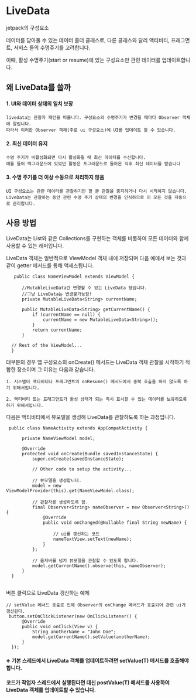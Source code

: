 # LiveData
  
  jetpack의 구성요소
  
  데이터를 담아둘 수 있는 데이터 홀더 클래스로, 다른 클래스와 달리 액티비티, 프래그먼트, 서비스 들의 수명주기를 고려합니다.
  
  이때, 활성 수명주기(start or resume)에 있는 구성요소만 관련 데이터를 업데이트합니다.
  
## 왜 LiveData를 쓸까
  
  #### 1. UI와 데이터 상태의 일치 보장
    
    livedata는 관찰자 패턴을 따릅니다. 구성요소의 수명주기가 변경될 때마다 Observer 객체에 알립니다. 
    따라서 이러한 Observer 객체(주로 ui 구성요소)에 UI를 업데이트 할 수 있습니다.
  
  #### 2. 최신 데이터 유지
    
    수명 주기가 비활성화되면 다시 활성화될 때 최신 데이터를 수신합니다. 
    예를 들어 백그라운드에 있었던 활동은 포그라운드로 돌아온 직후 최신 데이터를 받습니다  
  
  #### 3. 수명 주기를 더 이상 수동으로 처리하지 않음
    
    UI 구성요소는 관련 데이터를 관찰하기만 할 뿐 관찰을 중지하거나 다시 시작하지 않습니다. 
    LiveData는 관찰하는 동안 관련 수명 주기 상태의 변경을 인식하므로 이 모든 것을 자동으로 관리합니다.
    
## 사용 방법
  
  LiveData는 List와 같은 Collections를 구현하는 객체를 비롯하여 모든 데이터와 함께 사용할 수 있는 래퍼입니다.
  
  LiveData 객체는 일반적으로 ViewModel 객체 내에 저장되며 다음 예에서 보는 것과 같이 getter 메서드를 통해 액세스됩니다.
  
  ```
     public class NameViewModel extends ViewModel {

        //MutableLiveData란 변경할 수 있는 LiveData 형입니다.    
        //그냥 LiveData는 변경불가능함!
        private MutableLiveData<String> currentName;

        public MutableLiveData<String> getCurrentName() {
            if (currentName == null) {
                currentName = new MutableLiveData<String>();
            }
            return currentName;
        }

    // Rest of the ViewModel...
    }
  ```
  
  대부분의 경우 앱 구성요소의 onCreate() 메서드는 LiveData 객체 관찰을 시작하기 적합한 장소이며 그 이유는 다음과 같습니다.
  
    1. 시스템이 액티비티나 프래그먼트의 onResume() 메서드에서 중복 호출을 하지 않도록 하기 위해서입니다.
  
    2. 액티비티 또는 프래그먼트가 활성 상태가 되는 즉시 표시할 수 있는 데이터를 보유하도록 하기 위해서입니다. 
  
  
  다음은 액티비티에서 뷰모델을 생성해  LiveData를 관찰하도록 하는 과정입니다.
  
  ```
   public class NameActivity extends AppCompatActivity {

        private NameViewModel model;

        @Override
        protected void onCreate(Bundle savedInstanceState) {
            super.onCreate(savedInstanceState);

            // Other code to setup the activity...

            // 뷰모델을 생성합니다.
            model = new ViewModelProvider(this).get(NameViewModel.class);

            // 관찰자를 생성하도록 함.
            final Observer<String> nameObserver = new Observer<String>() {
                @Override
                public void onChanged(@Nullable final String newName) {
                
                    // ui를 갱신하는 코드
                    nameTextView.setText(newName);
                }
            };

            // 옵저버를 넘겨 뷰모델을 관찰할 수 있도록 합니다.
            model.getCurrentName().observe(this, nameObserver);
        }
    }
    
  ```
  
  버튼 클릭으로 LiveData 갱신하는 예제
  
  ```
  // setValue 메서드 호출로 인해 Observer의 onChange 메서드가 호출되어 관련 ui가 갱신된다.
   button.setOnClickListener(new OnClickListener() {
        @Override
        public void onClick(View v) {
            String anotherName = "John Doe";
            model.getCurrentName().setValue(anotherName);
        }
    });
  ```
  
  #### ※ 기본 스레드에서 LiveData 객체를 업데이트하려면 setValue(T) 메서드를 호출해야 합니다.
  ####    코드가 작업자 스레드에서 실행된다면 대신 postValue(T) 메서드를 사용하여 LiveData 객체를 업데이트할 수 있습니다.
  
  
